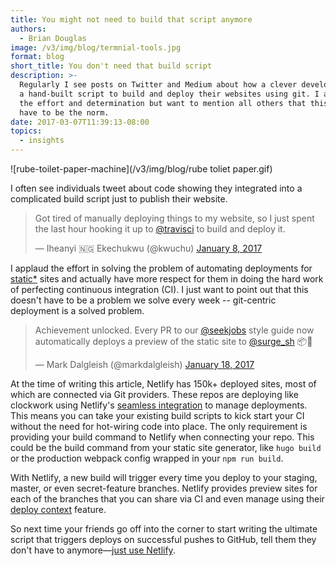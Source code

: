 ```yaml
---
title: You might not need to build that script anymore
authors:
  - Brian Douglas
image: /v3/img/blog/termnial-tools.jpg
format: blog
short_title: You don't need that build script
description: >-
  Regularly I see posts on Twitter and Medium about how a clever developer used
  a hand-built script to build and deploy their websites using git. I applaud
  the effort and determination but want to mention all others that this doesn't
  have to be the norm.
date: 2017-03-07T11:39:13-08:00
topics:
  - insights
---
```


![rube-toilet-paper-machine](/v3/img/blog/rube toliet paper.gif)

I often see individuals tweet about code showing they integrated into a complicated build script just to publish their website.

<blockquote class="twitter-tweet" data-lang="en"><p lang="en" dir="ltr">Got tired of manually deploying things to my website, so I just spent the last hour hooking it up to <a href="https://twitter.com/travisci">@travisci</a> to build and deploy it.</p>— Iheanyi 🇳🇬 Ekechukwu (@kwuchu) <a href="https://twitter.com/kwuchu/status/818235471985864704">January 8, 2017</a></blockquote>
<script async src="//platform.twitter.com/widgets.js" charset="utf-8"></script>

I applaud the effort in solving the problem of automating deployments for [static\*](https://jamstack.org) sites and actually have more respect for them in doing the hard work of perfecting continuous integration (CI). I just want to point out that this doesn't have to be a problem we solve every week -- git-centric deployment is a solved problem.

<blockquote class="twitter-tweet" data-lang="en"><p lang="en" dir="ltr">Achievement unlocked. Every PR to our <a href="https://twitter.com/seekjobs">@seekjobs</a> style guide now automatically deploys a preview of the static site to <a href="https://twitter.com/surge_sh">@surge_sh</a> 📦🚀</p>— Mark Dalgleish (@markdalgleish) <a href="https://twitter.com/markdalgleish/status/821533267220262912">January 18, 2017</a></blockquote>
<script async src="//platform.twitter.com/widgets.js" charset="utf-8"></script>

At the time of writing this article, Netlify has 150k\+ deployed sites, most of which are connected via Git providers. These repos are deploying like clockwork using Netlify's [seamless integration](https://www.netlify.com/docs/continuous-deployment/) to manage deployments. This means you can take your existing build scripts to kick start your CI without the need for hot-wiring code into place. The only requirement is providing your build command to Netlify when connecting your repo. This could be the build command from your static site generator, like `hugo build` or the production webpack config wrapped in your `npm run build`.

With Netlify, a new build will trigger every time you deploy to your staging, master, or even secret-feature branches. Netlify provides preview sites for each of the branches that you can share via CI and even manage using their [deploy context](https://www.netlify.com/docs/continuous-deployment/#deploy-contexts) feature.

So next time your friends go off into the corner to start writing the ultimate script that triggers deploys on successful pushes to GitHub, tell them they don't have to anymore—[just use Netlify](https://app.netlify.com/signup).
